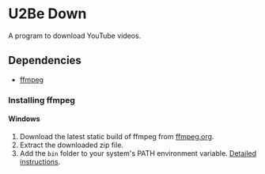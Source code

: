 # U2Be Down

A program to download YouTube videos.

## Dependencies

- [ffmpeg](https://ffmpeg.org/download.html)

### Installing ffmpeg

#### Windows
1. Download the latest static build of ffmpeg from [ffmpeg.org](https://ffmpeg.org/download.html).
2. Extract the downloaded zip file.
3. Add the `bin` folder to your system's PATH environment variable. [Detailed instructions](https://www.wikihow.com/Install-FFmpeg-on-Windows).
